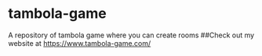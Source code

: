 # tambola-game
A repository of tambola game where you can create rooms
##Check out my website at
<https://www.tambola-game.com/>
